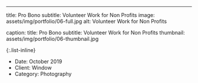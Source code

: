 ---
title: Pro Bono
subtitle: Volunteer Work for Non Profits
image: assets/img/portfolio/06-full.jpg
alt: Volunteer Work for Non Profits

caption:
  title: Pro Bono
  subtitle: Volunteer Work for Non Profits
  thumbnail: assets/img/portfolio/06-thumbnail.jpg

{:.list-inline}
- Date: October 2019
- Client: Window
- Category: Photography

